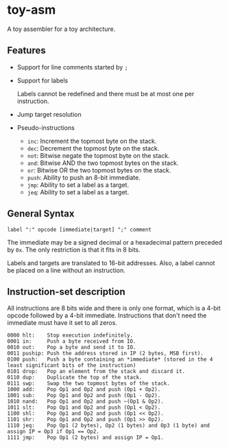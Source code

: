 # toy-asm

A toy assembler for a toy architecture.

## Features

- Support for line comments started by `;`

- Support for labels

	Labels cannot be redefined and there must be at most one per instruction.

- Jump target resolution

- Pseudo-instructions

	+ `inc`: Increment the topmost byte on the stack.
	+ `dec`: Decrement the topmost byte on the stack.
	+ `not`: Bitwise negate the topmost byte on the stack.
	+ `and`: Bitwise AND the two topmost bytes on the stack.
	+ `or`: Bitwise OR the two topmost bytes on the stack.
	+ `push`: Ability to push an 8-bit immediate.
	+ `jmp`: Ability to set a label as a target.
	+ `jeq`: Ability to set a label as a target.

## General Syntax

```
label ":" opcode [immediate|target] ";" comment
```

The immediate may be a signed decimal or a hexadecimal pattern preceded by `0x`. The only restriction is that it fits in 8 bits.

Labels and targets are translated to 16-bit addresses. Also, a label cannot be placed on a line without an instruction.

## Instruction-set description

All instructions are 8 bits wide and there is only one format, which is a 4-bit opcode followed by a 4-bit immediate. Instructions that don't need the immediate must have it set to all zeros.

	0000 hlt:    Stop execution indefinitely.
	0001 in:     Push a byte received from IO.
	0010 out:    Pop a byte and send it to IO.
	0011 puship: Push the address stored in IP (2 bytes, MSB first).
	0100 push:   Push a byte containing an *immediate* (stored in the 4 least significant bits of the instruction)
	0101 drop:   Pop an element from the stack and discard it.
	0110 dup:    Duplicate the top of the stack.
	0111 swp:    Swap the two topmost bytes of the stack.
	1000 add:    Pop Op1 and Op2 and push (Op1 + Op2).
	1001 sub:    Pop Op1 and Op2 and push (Op1 - Op2).
	1010 nand:   Pop Op1 and Op2 and push ~(Op1 & Op2).
	1011 slt:    Pop Op1 and Op2 and push (Op1 < Op2).
	1100 shl:    Pop Op1 and Op2 and push (Op1 << Op2).
	1101 shr:    Pop Op1 and Op2 and push (Op1 >> Op2).
	1110 jeq:    Pop Op1 (2 bytes), Op2 (1 bytes) and Op3 (1 byte) and assign IP = Op3 if Op1 == Op2.
	1111 jmp:    Pop Op1 (2 bytes) and assign IP = Op1.
